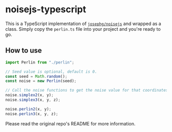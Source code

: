 # noisejs-typescript

This is a TypeScript implementation of [`josephg/noisejs`](https://github.com/josephg/noisejs) and wrapped as a class. Simply copy the `perlin.ts` file into your project and you're ready to go.

## How to use

```js
import Perlin from "./perlin";

// Seed value is optional, default is 0.
const seed = Math.random();
const noise = new Perlin(seed);

// Call the noise functions to get the noise value for that coordinates.
noise.simplex2(x, y);
noise.simplex3(x, y, z);

noise.perlin2(x, y);
noise.perlin3(x, y, z);
```

Please read the original repo's README for more information.
